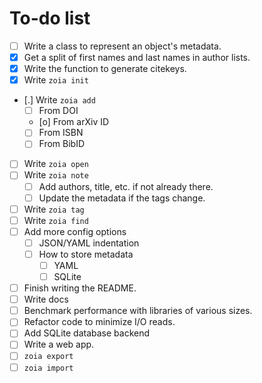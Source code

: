 # To-do list

* [ ] Write a class to represent an object's metadata.
* [X] Get a split of first names and last names in author lists.
* [X] Write the function to generate citekeys.
* [X] Write `zoia init`
* [.] Write `zoia add`
    * [ ] From DOI
    * [o] From arXiv ID
    * [ ] From ISBN
    * [ ] From BibID
* [ ] Write `zoia open`
* [ ] Write `zoia note`
    * [ ] Add authors, title, etc. if not already there.
    * [ ] Update the metadata if the tags change.
* [ ] Write `zoia tag`
* [ ] Write `zoia find`
* [ ] Add more config options
    * [ ] JSON/YAML indentation
    * [ ] How to store metadata
        * [ ] YAML
        * [ ] SQLite
* [ ] Finish writing the README.
* [ ] Write docs
* [ ] Benchmark performance with libraries of various sizes.
* [ ] Refactor code to minimize I/O reads.
* [ ] Add SQLite database backend
* [ ] Write a web app.
* [ ] `zoia export`
* [ ] `zoia import`

